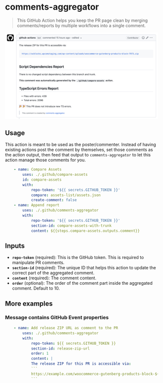 # comments-aggregator

> This GitHub Action helps you keep the PR page clean by merging comments/reports by multiple workflows into a single comment.

![screenshot](./screenshot.png)

## Usage

This action is meant to be used as the poster/commenter. Instead of having existing actions post the comment by themselves, set those comments as the action output, then feed that output to `comments-aggregator` to let this action manage those comments for you.

```yml
	- name: Compare Assets
		uses: ./.github/compare-assets
		id: compare-assets
		with:
			repo-token: '${{ secrets.GITHUB_TOKEN }}'
			compare: assets-list/assets.json
			create-comment: false
	- name: Append report
		uses: ./.github/comments-aggregator
		with:
			repo-token: '${{ secrets.GITHUB_TOKEN }}'
			section-id: compare-assets-with-trunk
			content: ${{steps.compare-assets.outputs.comment}}
```

## Inputs

- **`repo-token`** (required): This is the GitHub token. This is required to manipulate PR comments.
- **`section-id`** (required): The unique ID that helps this action to update the correct part of the aggregated comment.
- **`content`** (required): The comment content.
- **`order`** (optional): The order of the comment part inside the aggregated comment. Default to 10.

## More examples

### Message contains GitHub Event properties

```yml
	- name: Add release ZIP URL as comment to the PR
		uses: ./.github/comments-aggregator
		with:
			repo-token: ${{ secrets.GITHUB_TOKEN }}
			section-id: release-zip-url
			order: 1
			content: |
			The release ZIP for this PR is accessible via:
			```
			https://example.com/woocommerce-gutenberg-products-block-${{ github.event.pull_request.number }}.zip
			```
```

